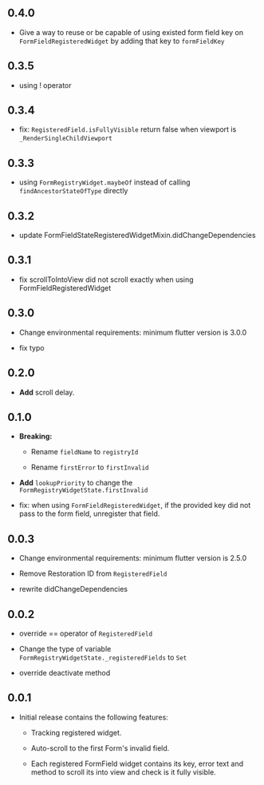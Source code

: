 ## 0.4.0

* Give a way to reuse or be capable of using existed form field key on `FormFieldRegisteredWidget` by adding that key to `formFieldKey`


## 0.3.5

* using ! operator


## 0.3.4

* fix: `RegisteredField.isFullyVisible` return false when viewport is `_RenderSingleChildViewport`


## 0.3.3

* using `FormRegistryWidget.maybeOf` instead of calling `findAncestorStateOfType` directly


## 0.3.2

* update FormFieldStateRegisteredWidgetMixin.didChangeDependencies


## 0.3.1

* fix scrollToIntoView did not scroll exactly when using FormFieldRegisteredWidget


## 0.3.0

* Change environmental requirements: minimum flutter version is 3.0.0

* fix typo


## 0.2.0

* **Add** scroll delay.


## 0.1.0

* **Breaking:**

  * Rename `fieldName` to `registryId`

  * Rename `firstError` to `firstInvalid`

* **Add** `lookupPriority` to change the `FormRegistryWidgetState.firstInvalid`

* fix: when using `FormFieldRegisteredWidget`, if the provided key did not pass to the form field, unregister that field.


## 0.0.3

* Change environmental requirements: minimum flutter version is 2.5.0 

* Remove Restoration ID from `RegisteredField`

* rewrite didChangeDependencies


## 0.0.2

* override == operator of `RegisteredField`

* Change the type of variable `FormRegistryWidgetState._registeredFields` to `Set`

* override deactivate method


## 0.0.1

* Initial release contains the following features:

  * Tracking registered widget.

  * Auto-scroll to the first Form's invalid field.

  * Each registered FormField widget contains its key, error text and method to scroll its into view and check is it fully visible.
